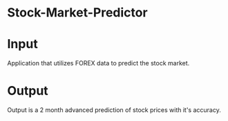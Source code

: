 # Stock-Market-Predictor



# Input

Application that utilizes FOREX data to predict the stock market.


# Output

Output is a 2 month advanced prediction of stock prices with it's accuracy.


